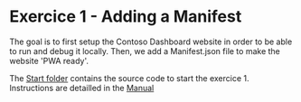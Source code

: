 ﻿# Exercice 1 - Adding a Manifest

The goal is to first setup the Contoso Dashboard website in order to be able to run and debug it locally. Then, we add a Manifest.json file to make the website 'PWA ready'.

The <a href="https://github.com/Microsoft/Windows-AppConsult-PWALab/tree/master/Manual/Exercice1/Start/" target="_blank">Start folder</a> contains the source code to start the exercice 1. Instructions are detailled in the <a href="https://github.com/Microsoft/Windows-AppConsult-PWALab/blob/master/Manual/README.md" target="_blank">Manual</a>